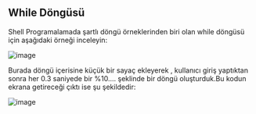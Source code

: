 ## While Döngüsü
Shell Programalamada şartlı döngü örneklerinden biri olan while döngüsü için aşağıdaki örneği inceleyin:

![image](https://github.com/user-attachments/assets/0f12f6f5-148a-4dab-b44e-03f5037b8192)

Burada döngü içerisine küçük bir sayaç ekleyerek , kullanıcı giriş yaptıktan sonra her 0.3 saniyede bir %10.... şeklinde bir döngü oluşturduk.Bu kodun ekrana getireceği çıktı ise şu şekildedir:

![image](https://github.com/user-attachments/assets/7f5b96ec-cf19-45ff-ad1e-de67ebbf6c40)



